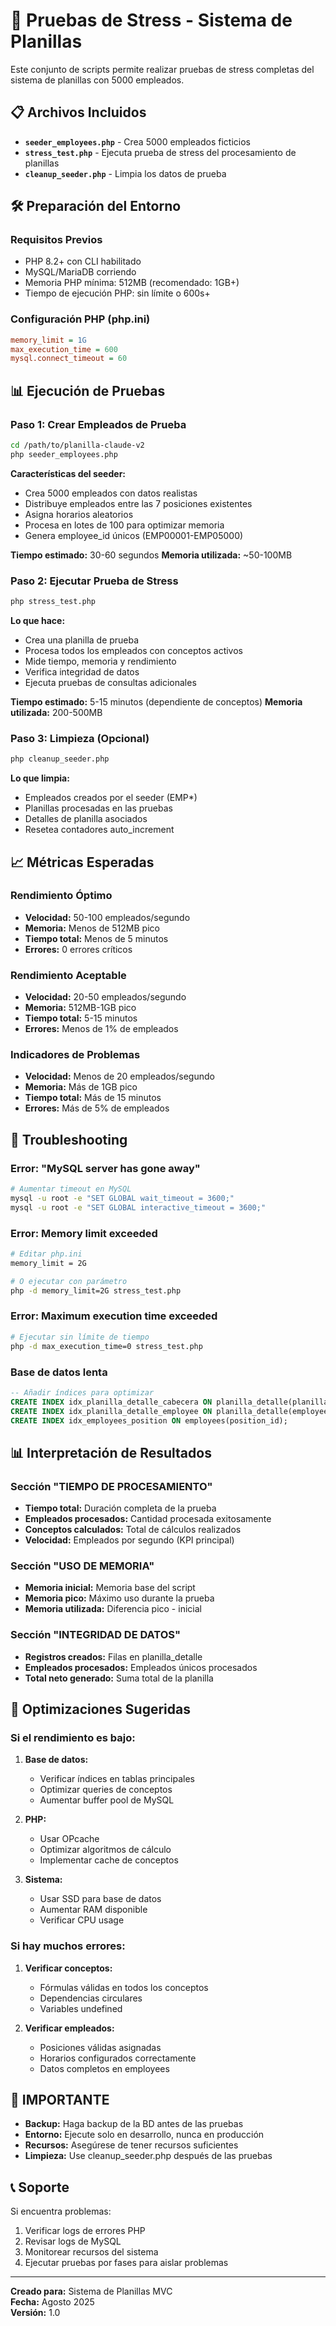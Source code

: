 # 🚀 Pruebas de Stress - Sistema de Planillas

Este conjunto de scripts permite realizar pruebas de stress completas del sistema de planillas con 5000 empleados.

## 📋 Archivos Incluidos

- **`seeder_employees.php`** - Crea 5000 empleados ficticios
- **`stress_test.php`** - Ejecuta prueba de stress del procesamiento de planillas
- **`cleanup_seeder.php`** - Limpia los datos de prueba

## 🛠️ Preparación del Entorno

### Requisitos Previos
- PHP 8.2+ con CLI habilitado
- MySQL/MariaDB corriendo
- Memoria PHP mínima: 512MB (recomendado: 1GB+)
- Tiempo de ejecución PHP: sin límite o 600s+

### Configuración PHP (php.ini)
```ini
memory_limit = 1G
max_execution_time = 600
mysql.connect_timeout = 60
```

## 📊 Ejecución de Pruebas

### Paso 1: Crear Empleados de Prueba
```bash
cd /path/to/planilla-claude-v2
php seeder_employees.php
```

**Características del seeder:**
- Crea 5000 empleados con datos realistas
- Distribuye empleados entre las 7 posiciones existentes
- Asigna horarios aleatorios
- Procesa en lotes de 100 para optimizar memoria
- Genera employee_id únicos (EMP00001-EMP05000)

**Tiempo estimado:** 30-60 segundos
**Memoria utilizada:** ~50-100MB

### Paso 2: Ejecutar Prueba de Stress
```bash
php stress_test.php
```

**Lo que hace:**
- Crea una planilla de prueba
- Procesa todos los empleados con conceptos activos
- Mide tiempo, memoria y rendimiento
- Verifica integridad de datos
- Ejecuta pruebas de consultas adicionales

**Tiempo estimado:** 5-15 minutos (dependiente de conceptos)
**Memoria utilizada:** 200-500MB

### Paso 3: Limpieza (Opcional)
```bash
php cleanup_seeder.php
```

**Lo que limpia:**
- Empleados creados por el seeder (EMP*)
- Planillas procesadas en las pruebas
- Detalles de planilla asociados
- Resetea contadores auto_increment

## 📈 Métricas Esperadas

### Rendimiento Óptimo
- **Velocidad:** 50-100 empleados/segundo
- **Memoria:** Menos de 512MB pico
- **Tiempo total:** Menos de 5 minutos
- **Errores:** 0 errores críticos

### Rendimiento Aceptable  
- **Velocidad:** 20-50 empleados/segundo
- **Memoria:** 512MB-1GB pico
- **Tiempo total:** 5-15 minutos
- **Errores:** Menos de 1% de empleados

### Indicadores de Problemas
- **Velocidad:** Menos de 20 empleados/segundo
- **Memoria:** Más de 1GB pico
- **Tiempo total:** Más de 15 minutos
- **Errores:** Más de 5% de empleados

## 🔧 Troubleshooting

### Error: "MySQL server has gone away"
```bash
# Aumentar timeout en MySQL
mysql -u root -e "SET GLOBAL wait_timeout = 3600;"
mysql -u root -e "SET GLOBAL interactive_timeout = 3600;"
```

### Error: Memory limit exceeded
```bash
# Editar php.ini
memory_limit = 2G

# O ejecutar con parámetro
php -d memory_limit=2G stress_test.php
```

### Error: Maximum execution time exceeded
```bash
# Ejecutar sin límite de tiempo
php -d max_execution_time=0 stress_test.php
```

### Base de datos lenta
```sql
-- Añadir índices para optimizar
CREATE INDEX idx_planilla_detalle_cabecera ON planilla_detalle(planilla_cabecera_id);
CREATE INDEX idx_planilla_detalle_employee ON planilla_detalle(employee_id);
CREATE INDEX idx_employees_position ON employees(position_id);
```

## 📊 Interpretación de Resultados

### Sección "TIEMPO DE PROCESAMIENTO"
- **Tiempo total:** Duración completa de la prueba
- **Empleados procesados:** Cantidad procesada exitosamente
- **Conceptos calculados:** Total de cálculos realizados
- **Velocidad:** Empleados por segundo (KPI principal)

### Sección "USO DE MEMORIA"
- **Memoria inicial:** Memoria base del script
- **Memoria pico:** Máximo uso durante la prueba
- **Memoria utilizada:** Diferencia pico - inicial

### Sección "INTEGRIDAD DE DATOS"
- **Registros creados:** Filas en planilla_detalle
- **Empleados procesados:** Empleados únicos procesados
- **Total neto generado:** Suma total de la planilla

## 🎯 Optimizaciones Sugeridas

### Si el rendimiento es bajo:

1. **Base de datos:**
   - Verificar índices en tablas principales
   - Optimizar queries de conceptos
   - Aumentar buffer pool de MySQL

2. **PHP:**
   - Usar OPcache
   - Optimizar algoritmos de cálculo
   - Implementar cache de conceptos

3. **Sistema:**
   - Usar SSD para base de datos
   - Aumentar RAM disponible
   - Verificar CPU usage

### Si hay muchos errores:

1. **Verificar conceptos:**
   - Fórmulas válidas en todos los conceptos
   - Dependencias circulares
   - Variables undefined

2. **Verificar empleados:**
   - Posiciones válidas asignadas
   - Horarios configurados correctamente
   - Datos completos en employees

## 🚨 IMPORTANTE

- **Backup:** Haga backup de la BD antes de las pruebas
- **Entorno:** Ejecute solo en desarrollo, nunca en producción
- **Recursos:** Asegúrese de tener recursos suficientes
- **Limpieza:** Use cleanup_seeder.php después de las pruebas

## 📞 Soporte

Si encuentra problemas:

1. Verificar logs de errores PHP
2. Revisar logs de MySQL
3. Monitorear recursos del sistema
4. Ejecutar pruebas por fases para aislar problemas

---

**Creado para:** Sistema de Planillas MVC  
**Fecha:** Agosto 2025  
**Versión:** 1.0